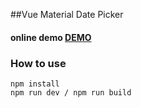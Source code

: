 ##Vue Material Date Picker

#### online demo  [DEMO](http://www.aruoyi.cn)


### How to use

```
npm install
npm run dev / npm run build
```
